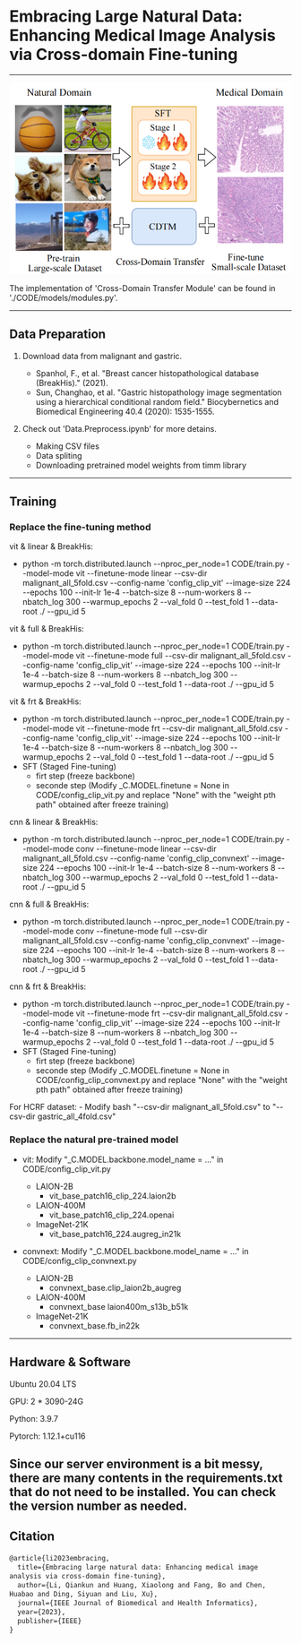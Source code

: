 # Embracing Large Natural Data: Enhancing Medical Image Analysis via Cross-domain Fine-tuning

---
<img src=./CDTM.png>


The implementation of 'Cross-Domain Transfer Module' can be found in './CODE/models/modules.py'.

---
## Data Preparation
1. Download data from malignant and gastric.
    * Spanhol, F., et al. "Breast cancer histopathological database (BreakHis)." (2021).
    * Sun, Changhao, et al. "Gastric histopathology image segmentation using a hierarchical conditional random field." Biocybernetics and Biomedical Engineering 40.4 (2020): 1535-1555.

2. Check out 'Data.Preprocess.ipynb' for more detains.
    * Making CSV files
    * Data spliting
    * Downloading pretrained model weights from timm library
---
## Training
### Replace the fine-tuning method
vit & linear & BreakHis:
- python -m torch.distributed.launch --nproc_per_node=1 CODE/train.py --model-mode vit --finetune-mode linear --csv-dir malignant_all_5fold.csv --config-name 'config_clip_vit' --image-size 224 --epochs 100 --init-lr 1e-4 --batch-size 8 --num-workers 8 --nbatch_log 300 --warmup_epochs 2 --val_fold 0 --test_fold 1 --data-root ./ --gpu_id 5

vit & full & BreakHis:
- python -m torch.distributed.launch --nproc_per_node=1 CODE/train.py --model-mode vit --finetune-mode full --csv-dir malignant_all_5fold.csv --config-name 'config_clip_vit' --image-size 224 --epochs 100 --init-lr 1e-4 --batch-size 8 --num-workers 8 --nbatch_log 300 --warmup_epochs 2 --val_fold 0 --test_fold 1 --data-root ./ --gpu_id 5

vit & frt & BreakHis:
- python -m torch.distributed.launch --nproc_per_node=1 CODE/train.py --model-mode vit --finetune-mode frt --csv-dir malignant_all_5fold.csv --config-name 'config_clip_vit' --image-size 224 --epochs 100 --init-lr 1e-4 --batch-size 8 --num-workers 8 --nbatch_log 300 --warmup_epochs 2 --val_fold 0 --test_fold 1 --data-root ./ --gpu_id 5
- SFT (Staged Fine-tuning)
    - firt step (freeze backbone) 
    - seconde step (Modify _C.MODEL.finetune = None in CODE/config_clip_vit.py and replace "None" with the "weight pth path" obtained after freeze training)

cnn & linear & BreakHis:
- python -m torch.distributed.launch --nproc_per_node=1 CODE/train.py --model-mode conv --finetune-mode linear --csv-dir malignant_all_5fold.csv --config-name 'config_clip_convnext' --image-size 224 --epochs 100 --init-lr 1e-4 --batch-size 8 --num-workers 8 --nbatch_log 300 --warmup_epochs 2 --val_fold 0 --test_fold 1 --data-root ./ --gpu_id 5

cnn & full & BreakHis:
- python -m torch.distributed.launch --nproc_per_node=1 CODE/train.py --model-mode conv --finetune-mode full --csv-dir malignant_all_5fold.csv --config-name 'config_clip_convnext' --image-size 224 --epochs 100 --init-lr 1e-4 --batch-size 8 --num-workers 8 --nbatch_log 300 --warmup_epochs 2 --val_fold 0 --test_fold 1 --data-root ./ --gpu_id 5

cnn & frt & BreakHis:
- python -m torch.distributed.launch --nproc_per_node=1 CODE/train.py --model-mode vit --finetune-mode frt --csv-dir malignant_all_5fold.csv --config-name 'config_clip_vit' --image-size 224 --epochs 100 --init-lr 1e-4 --batch-size 8 --num-workers 8 --nbatch_log 300 --warmup_epochs 2 --val_fold 0 --test_fold 1 --data-root ./ --gpu_id 5
- SFT (Staged Fine-tuning)
    - firt step (freeze backbone) 
    - seconde step (Modify _C.MODEL.finetune = None in CODE/config_clip_convnext.py and replace "None" with the "weight pth path" obtained after freeze training)


For HCRF dataset:
    - Modify bash "--csv-dir malignant_all_5fold.csv" to "--csv-dir gastric_all_4fold.csv" 

### Replace the natural pre-trained model
- vit: Modify "_C.MODEL.backbone.model_name = ..." in CODE/config_clip_vit.py
    - LAION-2B
        - vit_base_patch16_clip_224.laion2b
    - LAION-400M
        - vit_base_patch16_clip_224.openai
    - ImageNet-21K
        - vit_base_patch16_224.augreg_in21k

- convnext: Modify "_C.MODEL.backbone.model_name = ..." in CODE/config_clip_convnext.py
    - LAION-2B
        - convnext_base.clip_laion2b_augreg
    - LAION-400M
        - convnext_base laion400m_s13b_b51k
    - ImageNet-21K
        - convnext_base.fb_in22k
---
## Hardware & Software

Ubuntu 20.04 LTS

GPU: 2 * 3090-24G

Python: 3.9.7

Pytorch: 1.12.1+cu116

Since our server environment is a bit messy, there are many contents in the requirements.txt that do not need to be installed. You can check the version number as needed.
---
## Citation
```
@article{li2023embracing,
  title={Embracing large natural data: Enhancing medical image analysis via cross-domain fine-tuning},
  author={Li, Qiankun and Huang, Xiaolong and Fang, Bo and Chen, Huabao and Ding, Siyuan and Liu, Xu},
  journal={IEEE Journal of Biomedical and Health Informatics},
  year={2023},
  publisher={IEEE}
}
```
